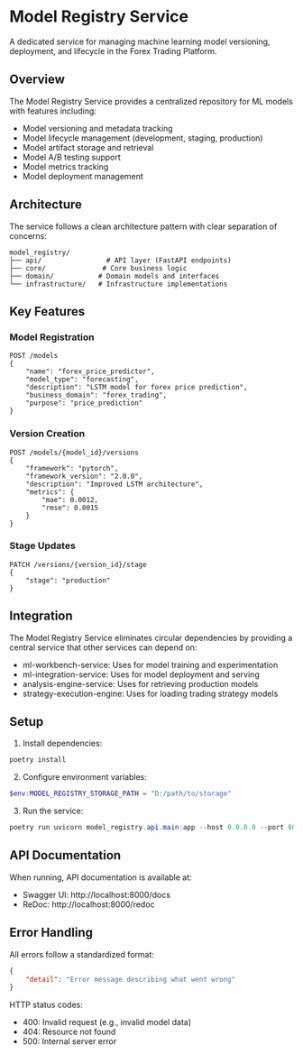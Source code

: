 # Model Registry Service

A dedicated service for managing machine learning model versioning, deployment, and lifecycle in the Forex Trading Platform.

## Overview

The Model Registry Service provides a centralized repository for ML models with features including:

- Model versioning and metadata tracking
- Model lifecycle management (development, staging, production)
- Model artifact storage and retrieval
- Model A/B testing support
- Model metrics tracking
- Model deployment management

## Architecture

The service follows a clean architecture pattern with clear separation of concerns:

```
model_registry/
├── api/                # API layer (FastAPI endpoints)
├── core/              # Core business logic
├── domain/           # Domain models and interfaces
└── infrastructure/   # Infrastructure implementations
```

## Key Features

### Model Registration
```http
POST /models
{
    "name": "forex_price_predictor",
    "model_type": "forecasting",
    "description": "LSTM model for forex price prediction",
    "business_domain": "forex_trading",
    "purpose": "price_prediction"
}
```

### Version Creation
```http
POST /models/{model_id}/versions
{
    "framework": "pytorch",
    "framework_version": "2.0.0",
    "description": "Improved LSTM architecture",
    "metrics": {
        "mae": 0.0012,
        "rmse": 0.0015
    }
}
```

### Stage Updates
```http
PATCH /versions/{version_id}/stage
{
    "stage": "production"
}
```

## Integration

The Model Registry Service eliminates circular dependencies by providing a central service that other services can depend on:

- ml-workbench-service: Uses for model training and experimentation
- ml-integration-service: Uses for model deployment and serving
- analysis-engine-service: Uses for retrieving production models
- strategy-execution-engine: Uses for loading trading strategy models

## Setup

1. Install dependencies:
```powershell
poetry install
```

2. Configure environment variables:
```powershell
$env:MODEL_REGISTRY_STORAGE_PATH = "D:/path/to/storage"
```

3. Run the service:
```powershell
poetry run uvicorn model_registry.api.main:app --host 0.0.0.0 --port 8000
```

## API Documentation

When running, API documentation is available at:
- Swagger UI: http://localhost:8000/docs
- ReDoc: http://localhost:8000/redoc

## Error Handling

All errors follow a standardized format:
```json
{
    "detail": "Error message describing what went wrong"
}
```

HTTP status codes:
- 400: Invalid request (e.g., invalid model data)
- 404: Resource not found
- 500: Internal server error